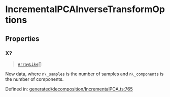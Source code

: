 # IncrementalPCAInverseTransformOptions

## Properties

### X?

> [`ArrayLike`](../types/ArrayLike.md)[]

New data, where `n\_samples` is the number of samples and `n\_components` is the number of components.

Defined in:  [generated/decomposition/IncrementalPCA.ts:765](https://github.com/transitive-bullshit/scikit-learn-ts/blob/92ab806/packages/sklearn/src/generated/decomposition/IncrementalPCA.ts#L765)
